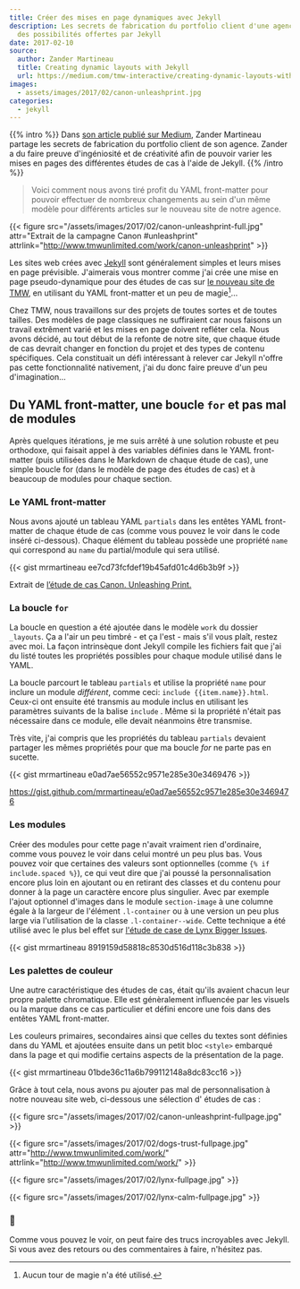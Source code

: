 ```yaml
---
title: Créer des mises en page dynamiques avec Jekyll
description: Les secrets de fabrication du portfolio client d'une agence à l'aide
  des possibilités offertes par Jekyll
date: 2017-02-10
source:
  author: Zander Martineau
  title: Creating dynamic layouts with Jekyll
  url: https://medium.com/tmw-interactive/creating-dynamic-layouts-with-jekyll-3bbb7fc57d1f#.iac16fjec
images:
  - assets/images/2017/02/canon-unleashprint.jpg
categories:
  - jekyll
---
```


{{% intro %}}
Dans [son article publié sur Medium](https://medium.com/tmw-interactive/creating-dynamic-layouts-with-jekyll-3bbb7fc57d1f#.iac16fjec), Zander Martineau partage les secrets de fabrication du portfolio client de son agence. Zander a du faire preuve d'ingéniosité et de créativité afin de pouvoir varier les mises en pages des différentes études de cas à l'aide de Jekyll.
{{% /intro %}}

> Voici comment nous avons tiré profit du YAML front-matter pour pouvoir effectuer de nombreux changements au sein d'un même modèle pour différents articles sur le nouveau site de notre agence.

{{< figure src="/assets/images/2017/02/canon-unleashprint-full.jpg" attr="Extrait de la campagne Canon #unleashprint" attrlink="http://www.tmwunlimited.com/work/canon-unleashprint" >}}

Les sites web crées avec [Jekyll](http://jekyllrb.com/) sont généralement simples et leurs mises en page prévisible. J'aimerais vous montrer comme j'ai crée une mise en page pseudo-dynamique pour des études de cas sur [le nouveau site de TMW](http://www.tmwunlimited.com), en utilisant du YAML front-matter et un peu de magie[^1]…

Chez TMW, nous travaillons sur des projets de toutes sortes et de toutes tailles. Des modèles de page classiques ne suffiraient car nous faisons un travail extrêment varié et les mises en page doivent refléter cela. Nous avons décidé, au tout début de la refonte de notre site, que chaque étude de cas devrait changer en fonction du projet et des types de contenu spécifiques. Cela constituait un défi intéressant à relever car Jekyll n'offre pas cette fonctionnalité nativement, j'ai du donc faire preuve d'un peu d'imagination…

## Du YAML front-matter, une boucle `for` et pas mal de modules

Après quelques itérations, je me suis arrêté à une solution robuste et peu orthodoxe, qui faisait appel à des variables définies dans le YAML front-matter (puis utilisées dans le Markdown de chaque étude de cas), une simple boucle for (dans le modèle de page des études de cas) et à beaucoup de modules pour chaque section.

### Le YAML front-matter

Nous avons ajouté un tableau YAML `partials` dans les entêtes YAML front-matter de chaque étude de cas (comme vous pouvez le voir dans le code inséré ci-dessous). Chaque élément du tableau possède une propriété `name` qui correspond au `name` du partial/module qui sera utilisé.

{{< gist mrmartineau ee7cd73fcfdef19b45afd01c4d6b3b9f >}}

<figcaption>Extrait de <a href="http://www.tmwunlimited.com/work/canon-unleashprint/">l’étude de cas Canon. Unleashing Print.</a>
</figcaption>

### La boucle `for`

La boucle en question a été ajoutée dans le modèle `work` du dossier `_layouts`. Ça a l'air un peu timbré - et ça l'est - mais s'il vous plaît, restez avec moi. La façon intrinsèque dont Jekyll compile les fichiers fait que j'ai du listé toutes les propriétés possibles pour chaque module utilisé dans le YAML.

La boucle parcourt le tableau `partials` et utilise la propriété `name` pour inclure un module _différent_, comme ceci: `include {{item.name}}.html`. Ceux-ci ont ensuite été transmis au module inclus en utilisant les paramètres suivants de la balise `include` . Même si la propriété n'était pas nécessaire dans ce module, elle devait néanmoins être transmise.

Très vite, j'ai compris que les propriétés du tableau `partials` devaient partager les mêmes propriétés pour que ma boucle _for_ ne parte pas en sucette.

{{< gist mrmartineau e0ad7ae56552c9571e285e30e3469476 >}}

<figcaption>
  <a href="https://gist.github.com/mrmartineau/e0ad7ae56552c9571e285e30e3469476" data-href="https://gist.github.com/mrmartineau/e0ad7ae56552c9571e285e30e3469476" rel="nofollow noopener" target="_blank">https://gist.github.com/mrmartineau/e0ad7ae56552c9571e285e30e3469476</a>
</figcaption>

### Les modules

Créer des modules pour cette page n'avait vraiment rien d'ordinaire, comme vous pouvez le voir dans celui montré un peu plus bas. Vous pouvez voir que certaines des valeurs sont optionnelles (comme `{% if include.spaced %}`), ce qui veut dire que j'ai poussé la personnalisation encore plus loin en ajoutant ou en retirant des classes et du contenu pour donner à la page un caractère encore plus singulier. Avec par exemple l'ajout optionnel d'images dans le module `section-image` à une columne égale à la largeur de l'élément `.l-container` ou à une version un peu plus large via l'utilisation de la classe `.l-container--wide`. Cette technique a été utilisé avec le plus bel effet sur
[l'étude de case de Lynx Bigger Issues](http://www.tmwunlimited.com/work/unilever-lynx-bigger-issues/).

{{< gist mrmartineau 8919159d58818c8530d516d118c3b838 >}}

### Les palettes de couleur

Une autre caractéristique des études de cas, était qu'ils avaient chacun leur propre palette chromatique. Elle est génèralement influencée par les visuels ou la marque dans ce cas particulier et défini encore une fois dans des entêtes YAML front-matter.

Les couleurs primaires, secondaires ainsi que celles du textes sont définies dans du YAML et ajoutées ensuite dans un petit bloc `<style>` embarqué dans la page et qui modifie certains aspects de la présentation de la page.

{{< gist mrmartineau 01bde36c11a6b799112148a8dc83cc16 >}}

Grâce à tout cela, nous avons pu ajouter pas mal de personnalisation à notre nouveau site web, ci-dessous une sélection d' études de cas :

{{< figure src="/assets/images/2017/02/canon-unleashprint-fullpage.jpg" >}}

{{< figure src="/assets/images/2017/02/dogs-trust-fullpage.jpg" attr="http://www.tmwunlimited.com/work/" attrlink="http://www.tmwunlimited.com/work/" >}}

{{< figure src="/assets/images/2017/02/lynx-fullpage.jpg" >}}

{{< figure src="/assets/images/2017/02/lynx-calm-fullpage.jpg" >}}

### 👋

Comme vous pouvez le voir, on peut faire des trucs incroyables avec Jekyll. Si vous avez des retours ou des commentaires à faire, n'hésitez pas.

[^1]: Aucun tour de magie n'a été utilisé.
